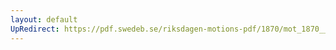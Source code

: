 ```yaml
---
layout: default
UpRedirect: https://pdf.swedeb.se/riksdagen-motions-pdf/1870/mot_1870__ak__00102/mot_1870__ak__00102_001.pdf
---
```

